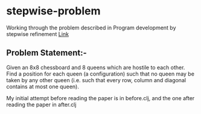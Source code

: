 # stepwise-problem

Working through the problem described in Program development by stepwise refinement [Link](http://plbpc001.ouhk.edu.hk/~mt311/optional-reading/stepwise.pdf)

## Problem Statement:-
Given an 8x8 chessboard and 8 queens which are hostile to each other. Find a position for each queen
(a configuration) such that no queen may be taken by any other queen (i.e. such that every row, column
and diagonal contains at most one queen).

My initial attempt before reading the paper is in before.clj, and the one after reading the paper in after.clj


